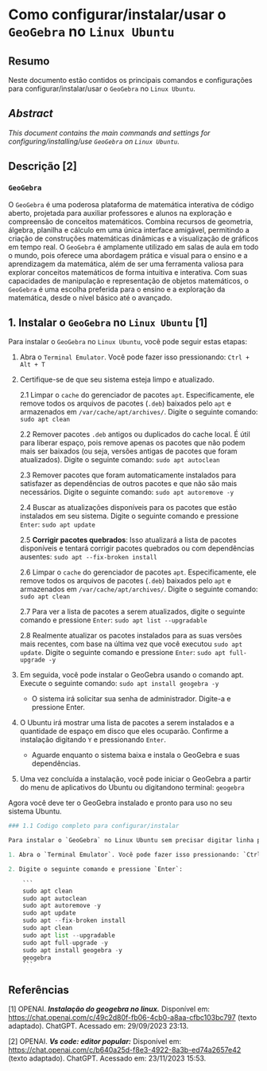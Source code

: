 # Como configurar/instalar/usar o `GeoGebra` no `Linux Ubuntu`

## Resumo

Neste documento estão contidos os principais comandos e configurações para configurar/instalar/usar o `GeoGebra` no `Linux Ubuntu`.

## _Abstract_

_This document contains the main commands and settings for configuring/installing/use `GeoGebra` on `Linux Ubuntu`._

## Descrição [2]

### `GeoGebra`

O `GeoGebra` é uma poderosa plataforma de matemática interativa de código aberto, projetada para auxiliar professores e alunos na exploração e compreensão de conceitos matemáticos. Combina recursos de geometria, álgebra, planilha e cálculo em uma única interface amigável, permitindo a criação de construções matemáticas dinâmicas e a visualização de gráficos em tempo real. O `GeoGebra` é amplamente utilizado em salas de aula em todo o mundo, pois oferece uma abordagem prática e visual para o ensino e a aprendizagem da matemática, além de ser uma ferramenta valiosa para explorar conceitos matemáticos de forma intuitiva e interativa. Com suas capacidades de manipulação e representação de objetos matemáticos, o `GeoGebra` é uma escolha preferida para o ensino e a exploração da matemática, desde o nível básico até o avançado.


## 1. Instalar o `GeoGebra` no `Linux Ubuntu` [1]

Para instalar o `GeoGebra` no `Linux Ubuntu`, você pode seguir estas etapas:

1. Abra o `Terminal Emulator`. Você pode fazer isso pressionando: `Ctrl + Alt + T`


2. Certifique-se de que seu sistema esteja limpo e atualizado.

    2.1 Limpar o `cache` do gerenciador de pacotes `apt`. Especificamente, ele remove todos os arquivos de pacotes (`.deb`) baixados pelo `apt` e armazenados em `/var/cache/apt/archives/`. Digite o seguinte comando: `sudo apt clean` 
    
    2.2 Remover pacotes `.deb` antigos ou duplicados do cache local. É útil para liberar espaço, pois remove apenas os pacotes que não podem mais ser baixados (ou seja, versões antigas de pacotes que foram atualizados). Digite o seguinte comando: `sudo apt autoclean`

    2.3 Remover pacotes que foram automaticamente instalados para satisfazer as dependências de outros pacotes e que não são mais necessários. Digite o seguinte comando: `sudo apt autoremove -y`

    2.4 Buscar as atualizações disponíveis para os pacotes que estão instalados em seu sistema. Digite o seguinte comando e pressione `Enter`: `sudo apt update`

    2.5 **Corrigir pacotes quebrados**: Isso atualizará a lista de pacotes disponíveis e tentará corrigir pacotes quebrados ou com dependências ausentes: `sudo apt --fix-broken install`

    2.6 Limpar o `cache` do gerenciador de pacotes `apt`. Especificamente, ele remove todos os arquivos de pacotes (`.deb`) baixados pelo `apt` e armazenados em `/var/cache/apt/archives/`. Digite o seguinte comando: `sudo apt clean` 
    
    2.7 Para ver a lista de pacotes a serem atualizados, digite o seguinte comando e pressione `Enter`:  `sudo apt list --upgradable`

    2.8 Realmente atualizar os pacotes instalados para as suas versões mais recentes, com base na última vez que você executou `sudo apt update`. Digite o seguinte comando e pressione `Enter`: `sudo apt full-upgrade -y`
    


4. Em seguida, você pode instalar o GeoGebra usando o comando apt. Execute o seguinte comando: `sudo apt install geogebra -y`

    - O sistema irá solicitar sua senha de administrador. Digite-a e pressione Enter.

5. O Ubuntu irá mostrar uma lista de pacotes a serem instalados e a quantidade de espaço em disco que eles ocuparão. Confirme a instalação digitando `Y` e pressionando `Enter`.

    - Aguarde enquanto o sistema baixa e instala o GeoGebra e suas dependências.

6. Uma vez concluída a instalação, você pode iniciar o GeoGebra a partir do menu de aplicativos do Ubuntu ou digitandono terminal: `geogebra`

Agora você deve ter o GeoGebra instalado e pronto para uso no seu sistema Ubuntu.



```python
### 1.1 Codigo completo para configurar/instalar

Para instalar o `GeoGebra` no Linux Ubuntu sem precisar digitar linha por linha, você pode seguir estas etapas:

1. Abra o `Terminal Emulator`. Você pode fazer isso pressionando: `Ctrl + Alt + T`

2. Digite o seguinte comando e pressione `Enter`:

    ```
    sudo apt clean                                                            
    sudo apt autoclean
    sudo apt autoremove -y
    sudo apt update
    sudo apt --fix-broken install
    sudo apt clean
    sudo apt list --upgradable
    sudo apt full-upgrade -y
    sudo apt install geogebra -y
    geogebra
    ```

```

## Referências

[1] OPENAI. ***Instalação do geogebra no linux.*** Disponível em: <https://chat.openai.com/c/49c2d80f-fb06-4cb0-a8aa-cfbc103bc797> (texto adaptado). ChatGPT. Acessado em: 29/09/2023 23:13.

[2] OPENAI. ***Vs code: editor popular:*** Disponível em: <https://chat.openai.com/c/b640a25d-f8e3-4922-8a3b-ed74a2657e42> (texto adaptado). ChatGPT. Acessado em: 23/11/2023 15:53.

